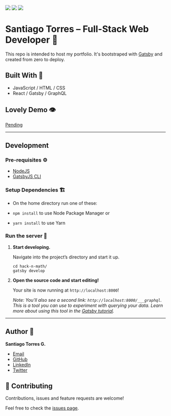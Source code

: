 ![](https://img.shields.io/badge/NodeJS-10.16.3-green)
![](https://img.shields.io/badge/ReactJS-16.12.0-cyan)
![](https://img.shields.io/badge/GatsbyJS-2.18.30-purple)

# Santiago Torres – Full-Stack Web Developer 💼

This repo is intended to host my portfolio. It's bootstraped with [Gatsby](https://www.gatsbyjs.org/) and created from zero to deploy.

## Built With 🧩

- JavaScript / HTML / CSS
- React / Gatsby / GraphQL

## Lovely Demo 👁

[Pending](#)

---
## Development

### Pre-requisites ⚙️

- [NodeJS](https://nodejs.org/)
- [GatsbyJS CLI](https://www.gatsbyjs.org/)

### Setup Dependencies 🏗

- On the home directory run one of these: 

- `npm install` to use Node Package Manager or

- `yarn install` to use Yarn

### Run the server 🚀

1.  **Start developing.**

    Navigate into the project’s directory and start it up.

    ```shell
    cd hack-n-math/
    gatsby develop
    ```

2.  **Open the source code and start editing!**

    Your site is now running at `http://localhost:8000`!

    _Note: You'll also see a second link: _`http://localhost:8000/___graphql`_. This is a tool you can use to experiment with querying your data. Learn more about using this tool in the [Gatsby tutorial](https://www.gatsbyjs.org/tutorial/part-five/#introducing-graphiql)._

---

## Author 👤

**Santiago Torres G.**

* [Email](stiakov@pm.me)
* [GitHub](https://github.com/stiakov)
* [LinkedIn](https://www.linkedin.com/in/stiakov/)
* [Twitter](https://twitter.com/st_iakov)

## 🤝 Contributing

Contributions, issues and feature requests are welcome!

Feel free to check the [issues page](issues/).
